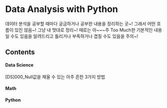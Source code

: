 # Data Analysis with Python

데이터 분석을 공부할 때마다 궁금하거나 공부한 내용을 정리하는 곳~! 그래서 어떤 흐름이 있진 않음~! 그냥 내 멋대로 정리~!
때로는 아~~~주 Too Much한 기본적인 내용일 수도 있음을 알려드리고 틀리거나 부족하거나 겹칠 수도 있음을 주의~!




## Contents

#### Data Science

[DS]000_Null값을 채울 수 있는 아주 흔한 3가지 방법







#### Math









#### Python
